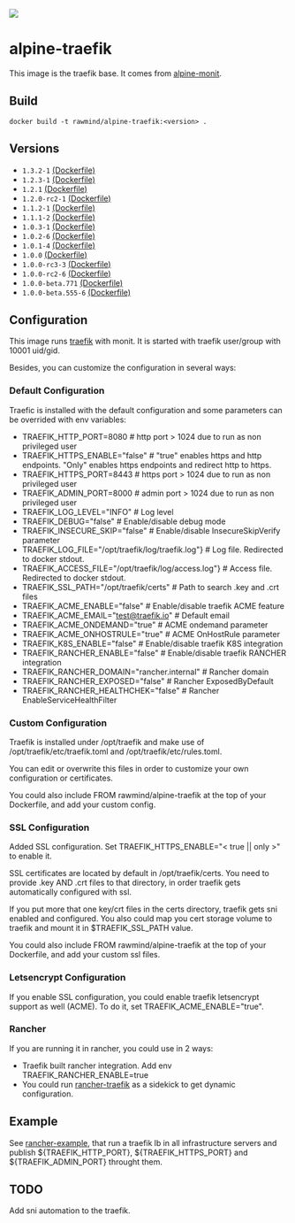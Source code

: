 [![](https://images.microbadger.com/badges/image/rawmind/alpine-traefik.svg)](https://microbadger.com/images/rawmind/alpine-traefik "Get your own image badge on microbadger.com")

alpine-traefik 
==============

This image is the traefik base. It comes from [alpine-monit][alpine-monit].

## Build

```
docker build -t rawmind/alpine-traefik:<version> .
```

## Versions

- `1.3.2-1` [(Dockerfile)](https://github.com/rawmind0/alpine-traefik/blob/1.3.2-1/Dockerfile)
- `1.2.3-1` [(Dockerfile)](https://github.com/rawmind0/alpine-traefik/blob/1.2.3-1/Dockerfile)
- `1.2.1` [(Dockerfile)](https://github.com/rawmind0/alpine-traefik/blob/1.2.1/Dockerfile)
- `1.2.0-rc2-1` [(Dockerfile)](https://github.com/rawmind0/alpine-traefik/blob/1.2.0-rc2-1/Dockerfile)
- `1.1.2-1` [(Dockerfile)](https://github.com/rawmind0/alpine-traefik/blob/1.1.2-1/Dockerfile)
- `1.1.1-2` [(Dockerfile)](https://github.com/rawmind0/alpine-traefik/blob/1.1.1-2/Dockerfile)
- `1.0.3-1` [(Dockerfile)](https://github.com/rawmind0/alpine-traefik/blob/1.0.3-1/Dockerfile)
- `1.0.2-6` [(Dockerfile)](https://github.com/rawmind0/alpine-traefik/blob/1.0.2-6/Dockerfile)
- `1.0.1-4` [(Dockerfile)](https://github.com/rawmind0/alpine-traefik/blob/1.0.1-4/Dockerfile)
- `1.0.0` [(Dockerfile)](https://github.com/rawmind0/alpine-traefik/blob/1.0.0/Dockerfile)
- `1.0.0-rc3-3` [(Dockerfile)](https://github.com/rawmind0/alpine-traefik/blob/1.0.0-rc3-3/Dockerfile)
- `1.0.0-rc2-6` [(Dockerfile)](https://github.com/rawmind0/alpine-traefik/blob/1.0.0-rc2-6/Dockerfile)
- `1.0.0-beta.771` [(Dockerfile)](https://github.com/rawmind0/alpine-traefik/blob/1.0.0-beta.771/Dockerfile)
- `1.0.0-beta.555-6` [(Dockerfile)](https://github.com/rawmind0/alpine-traefik/blob/1.0.0-beta.555-6/Dockerfile)


## Configuration

This image runs [traefik][traefik] with monit. It is started with traefik user/group with 10001 uid/gid.

Besides, you can customize the configuration in several ways:

### Default Configuration

Traefic is installed with the default configuration and some parameters can be overrided with env variables:

- TRAEFIK_HTTP_PORT=8080								# http port > 1024 due to run as non privileged user
- TRAEFIK_HTTPS_ENABLE="false"							# "true" enables https and http endpoints. "Only" enables https endpoints and redirect http to https.
- TRAEFIK_HTTPS_PORT=8443								# https port > 1024 due to run as non privileged user
- TRAEFIK_ADMIN_PORT=8000								# admin port > 1024 due to run as non privileged user
- TRAEFIK_LOG_LEVEL="INFO"								# Log level
- TRAEFIK_DEBUG="false"									# Enable/disable debug mode
- TRAEFIK_INSECURE_SKIP="false"							# Enable/disable InsecureSkipVerify parameter
- TRAEFIK_LOG_FILE="/opt/traefik/log/traefik.log"}		# Log file. Redirected to docker stdout.
- TRAEFIK_ACCESS_FILE="/opt/traefik/log/access.log"}	# Access file. Redirected to docker stdout.
- TRAEFIK_SSL_PATH="/opt/traefik/certs"					# Path to search .key and .crt files
- TRAEFIK_ACME_ENABLE="false"							# Enable/disable traefik ACME feature
- TRAEFIK_ACME_EMAIL="test@traefik.io"					# Default email
- TRAEFIK_ACME_ONDEMAND="true"							# ACME ondemand parameter
- TRAEFIK_ACME_ONHOSTRULE="true"						# ACME OnHostRule parameter
- TRAEFIK_K8S_ENABLE="false"							# Enable/disable traefik K8S integration
- TRAEFIK_RANCHER_ENABLE="false"						# Enable/disable traefik RANCHER integration
- TRAEFIK_RANCHER_DOMAIN="rancher.internal"				# Rancher domain
- TRAEFIK_RANCHER_EXPOSED="false"						# Rancher ExposedByDefault
- TRAEFIK_RANCHER_HEALTHCHEK="false"					# Rancher EnableServiceHealthFilter

### Custom Configuration

Traefik is installed under /opt/traefik and make use of /opt/traefik/etc/traefik.toml and /opt/traefik/etc/rules.toml.

You can edit or overwrite this files in order to customize your own configuration or certificates.

You could also include FROM rawmind/alpine-traefik at the top of your Dockerfile, and add your custom config.

### SSL Configuration

Added SSL configuration. Set TRAEFIK_HTTPS_ENABLE="< true || only >" to enable it. 

SSL certificates are located by default in /opt/traefik/certs. You need to provide .key AND .crt files to that directory, in order traefik gets automatically configured with ssl.

If you put more that one key/crt files in the certs directory, traefik gets sni enabled and configured. You also could map you cert storage volume to traefik and mount it in $TRAEFIK_SSL_PATH value.

You could also include FROM rawmind/alpine-traefik at the top of your Dockerfile, and add your custom ssl files.

### Letsencrypt Configuration

If you enable SSL configuration, you could enable traefik letsencrypt support as well (ACME). To do it, set TRAEFIK_ACME_ENABLE="true".


### Rancher

If you are running it in rancher, you could use in 2 ways:

- Traefik built rancher integration. Add env TRAEFIK_RANCHER_ENABLE=true
- You could run [rancher-traefik][rancher-traefik] as a sidekick to get dynamic configuration.


## Example

See [rancher-example][rancher-example], that run a traefik lb in all infrastructure servers and publish ${TRAEFIK_HTTP_PORT}, ${TRAEFIK_HTTPS_PORT} and ${TRAEFIK_ADMIN_PORT} throught them.


## TODO

Add sni automation to the traefik.

[alpine-monit]: https://github.com/rawmind0/alpine-monit/
[traefik]: https://github.com/containous/traefik
[rancher-traefik]: https://hub.docker.com/r/rawmind/rancher-traefik/
[rancher-example]: https://github.com/rawmind0/alpine-traefik/tree/master/rancher
